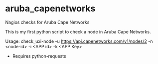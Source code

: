 # aruba_capenetworks
Nagios checks for Aruba Cape Networks

This is my first python script to check a node in Aruba Cape Networks.

Usage:
  check_uxi-node -u https://api.capenetworks.com/v1/nodes/2 -n \<node-id\> -i \<APP id\> -k \<APP Key\>

* Requires python-requests
